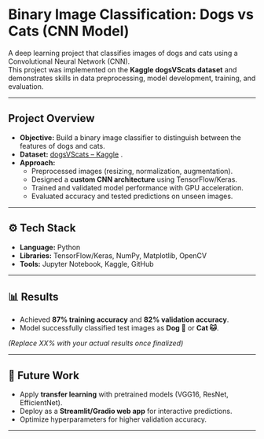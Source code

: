 # Binary Image Classification: Dogs vs Cats (CNN Model)

A deep learning project that classifies images of dogs and cats using a Convolutional Neural Network (CNN).  
This project was implemented on the **Kaggle dogsVScats dataset** and demonstrates skills in data preprocessing, model development, training, and evaluation.

---

##  Project Overview
- **Objective:** Build a binary image classifier to distinguish between the features of dogs and cats.  
- **Dataset:** [dogsVScats – Kaggle](https://www.kaggle.com/datasets/salader/dogsvscats) .  
- **Approach:**
  - Preprocessed images (resizing, normalization, augmentation).
  - Designed a **custom CNN architecture** using TensorFlow/Keras.
  - Trained and validated model performance with GPU acceleration.
  - Evaluated accuracy and tested predictions on unseen images.

---

## ⚙️ Tech Stack
- **Language:** Python  
- **Libraries:** TensorFlow/Keras, NumPy, Matplotlib, OpenCV  
- **Tools:** Jupyter Notebook, Kaggle, GitHub  

---

## 📊 Results
- Achieved **87% training accuracy** and **82% validation accuracy**.  
- Model successfully classified test images as **Dog 🐶** or **Cat 🐱**.   

*(Replace XX% with your actual results once finalized)*  

---

## 🔮 Future Work
- Apply **transfer learning** with pretrained models (VGG16, ResNet, EfficientNet).  
- Deploy as a **Streamlit/Gradio web app** for interactive predictions.  
- Optimize hyperparameters for higher validation accuracy.  

---

